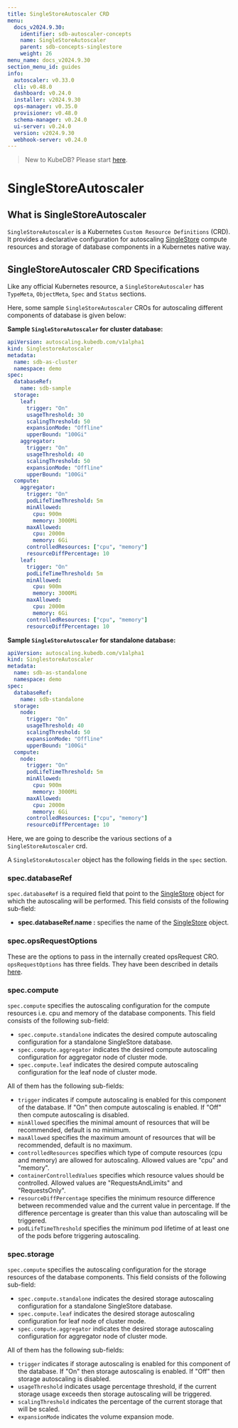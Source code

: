 ```yaml
---
title: SingleStoreAutoscaler CRD
menu:
  docs_v2024.9.30:
    identifier: sdb-autoscaler-concepts
    name: SingleStoreAutoscaler
    parent: sdb-concepts-singlestore
    weight: 26
menu_name: docs_v2024.9.30
section_menu_id: guides
info:
  autoscaler: v0.33.0
  cli: v0.48.0
  dashboard: v0.24.0
  installer: v2024.9.30
  ops-manager: v0.35.0
  provisioner: v0.48.0
  schema-manager: v0.24.0
  ui-server: v0.24.0
  version: v2024.9.30
  webhook-server: v0.24.0
---
```


> New to KubeDB? Please start [here](/docs/v2024.9.30/README).

# SingleStoreAutoscaler

## What is SingleStoreAutoscaler

`SingleStoreAutoscaler` is a Kubernetes `Custom Resource Definitions` (CRD). It provides a declarative configuration for autoscaling [SingleStore](https://www.singlestore.com/) compute resources and storage of database components in a Kubernetes native way.

## SingleStoreAutoscaler CRD Specifications

Like any official Kubernetes resource, a `SingleStoreAutoscaler` has `TypeMeta`, `ObjectMeta`, `Spec` and `Status` sections.

Here, some sample `SingleStoreAutoscaler` CROs for autoscaling different components of database is given below:

**Sample `SingleStoreAutoscaler` for cluster database:**

```yaml
apiVersion: autoscaling.kubedb.com/v1alpha1
kind: SinglestoreAutoscaler
metadata:
  name: sdb-as-cluster
  namespace: demo
spec:
  databaseRef:
    name: sdb-sample
  storage:
    leaf:
      trigger: "On"
      usageThreshold: 30
      scalingThreshold: 50
      expansionMode: "Offline"
      upperBound: "100Gi"
    aggregator:
      trigger: "On"
      usageThreshold: 40
      scalingThreshold: 50
      expansionMode: "Offline"
      upperBound: "100Gi"
  compute:
    aggregator:
      trigger: "On"
      podLifeTimeThreshold: 5m
      minAllowed:
        cpu: 900m
        memory: 3000Mi
      maxAllowed:
        cpu: 2000m
        memory: 6Gi
      controlledResources: ["cpu", "memory"]
      resourceDiffPercentage: 10
    leaf:
      trigger: "On"
      podLifeTimeThreshold: 5m
      minAllowed:
        cpu: 900m
        memory: 3000Mi
      maxAllowed:
        cpu: 2000m
        memory: 6Gi
      controlledResources: ["cpu", "memory"]
      resourceDiffPercentage: 10
```

**Sample `SingleStoreAutoscaler` for standalone database:**

```yaml
apiVersion: autoscaling.kubedb.com/v1alpha1
kind: SinglestoreAutoscaler
metadata:
  name: sdb-as-standalone
  namespace: demo
spec:
  databaseRef:
    name: sdb-standalone
  storage:
    node:
      trigger: "On"
      usageThreshold: 40
      scalingThreshold: 50
      expansionMode: "Offline"
      upperBound: "100Gi"
  compute:
    node:
      trigger: "On"
      podLifeTimeThreshold: 5m
      minAllowed:
        cpu: 900m
        memory: 3000Mi
      maxAllowed:
        cpu: 2000m
        memory: 6Gi
      controlledResources: ["cpu", "memory"]
      resourceDiffPercentage: 10
```

Here, we are going to describe the various sections of a `SingleStoreAutoscaler` crd.

A `SingleStoreAutoscaler` object has the following fields in the `spec` section.

### spec.databaseRef

`spec.databaseRef` is a required field that point to the [SingleStore](/docs/v2024.9.30/guides/singlestore/concepts/singlestore) object for which the autoscaling will be performed. This field consists of the following sub-field:

- **spec.databaseRef.name :** specifies the name of the [SingleStore](/docs/v2024.9.30/guides/singlestore/concepts/singlestore) object.

### spec.opsRequestOptions
These are the options to pass in the internally created opsRequest CRO. `opsRequestOptions` has three fields. They have been described in details [here](/docs/v2024.9.30/guides/singlestore/concepts/opsrequest#specreadinesscriteria).

### spec.compute

`spec.compute` specifies the autoscaling configuration for the compute resources i.e. cpu and memory of the database components. This field consists of the following sub-field:

- `spec.compute.standalone` indicates the desired compute autoscaling configuration for a standalone SingleStore database.
- `spec.compute.aggregator` indicates the desired compute autoscaling configuration for aggregator node of cluster mode.
- `spec.compute.leaf` indicates the desired compute autoscaling configuration for the leaf node of cluster mode.

All of them has the following sub-fields:

- `trigger` indicates if compute autoscaling is enabled for this component of the database. If "On" then compute autoscaling is enabled. If "Off" then compute autoscaling is disabled.
- `minAllowed` specifies the minimal amount of resources that will be recommended, default is no minimum.
- `maxAllowed` specifies the maximum amount of resources that will be recommended, default is no maximum.
- `controlledResources` specifies which type of compute resources (cpu and memory) are allowed for autoscaling. Allowed values are "cpu" and "memory".
- `containerControlledValues` specifies which resource values should be controlled. Allowed values are "RequestsAndLimits" and "RequestsOnly".
- `resourceDiffPercentage` specifies the minimum resource difference between recommended value and the current value in percentage. If the difference percentage is greater than this value than autoscaling will be triggered.
- `podLifeTimeThreshold` specifies the minimum pod lifetime of at least one of the pods before triggering autoscaling.

### spec.storage

`spec.compute` specifies the autoscaling configuration for the storage resources of the database components. This field consists of the following sub-field:

- `spec.compute.standalone` indicates the desired storage autoscaling configuration for a standalone SingleStore database.
- `spec.compute.leaf` indicates the desired storage autoscaling configuration for leaf node of cluster mode.
- `spec.compute.aggregator` indicates the desired storage autoscaling configuration for aggregator node of cluster mode.

All of them has the following sub-fields:

- `trigger` indicates if storage autoscaling is enabled for this component of the database. If "On" then storage autoscaling is enabled. If "Off" then storage autoscaling is disabled.
- `usageThreshold` indicates usage percentage threshold, if the current storage usage exceeds then storage autoscaling will be triggered.
- `scalingThreshold` indicates the percentage of the current storage that will be scaled.
- `expansionMode` indicates the volume expansion mode.
